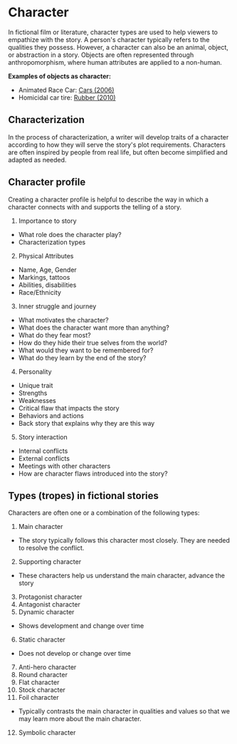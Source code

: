 # Character

In fictional film or literature, character types are used to help viewers to empathize with the story. A person's character typically refers to the qualities they possess. However, a character can also be an animal, object, or abstraction in a story. Objects are often represented through anthropomorphism, where human attributes are applied to a non-human.

**Examples of objects as character:**

- Animated Race Car: [Cars (2006)](http://www.imdb.com/title/tt0317219/)
- Homicidal car tire: [Rubber (2010)](http://www.imdb.com/title/tt1612774/)

## Characterization

In the process of characterization, a writer will develop traits of a character according to how they will serve the story's plot requirements. Characters are often inspired by people from real life, but often become simplified and adapted as needed.

## Character profile

Creating a character profile is helpful to describe the way in which a character connects with and supports the telling of a story. 

1. Importance to story
  - What role does the character play?
  - Characterization types
2. Physical Attributes
  - Name, Age, Gender
  - Markings, tattoos
  - Abilities, disabilities
  - Race/Ethnicity
3. Inner struggle and journey
  - What motivates the character?
  - What does the character want more than anything?
  - What do they fear most?
  - How do they hide their true selves from the world?
  - What would they want to be remembered for?
  - What do they learn by the end of the story?
4. Personality
  - Unique trait
  - Strengths
  - Weaknesses
  - Critical flaw that impacts the story
  - Behaviors and actions
  - Back story that explains why they are this way
5. Story interaction
  - Internal conflicts
  - External conflicts
  - Meetings with other characters
  - How are character flaws introduced into the story?


## Types (tropes) in fictional stories

Characters are often one or a combination of the following types:

1. Main character
  - The story typically follows this character most closely. They are needed to resolve the conflict.
2. Supporting character
  - These characters help us understand the main character, advance the story
3. Protagonist character
4. Antagonist character
5. Dynamic character
  - Shows development and change over time
6. Static character
  - Does not develop or change over time
7. Anti-hero character
8. Round character
9. Flat character
10. Stock character
11. Foil character
  - Typically contrasts the main character in qualities and values so that we may learn more about the main character.
12. Symbolic character


